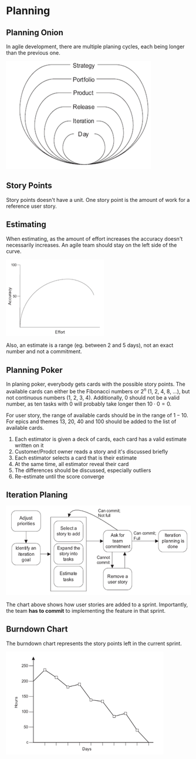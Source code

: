 #  Planning

## Planning Onion

In agile development, there are multiple planing cycles, each being longer than the previous one.

![image-20230309090850446](res/Planing/image-20230309090850446.png)

## Story Points

Story points doesn't have a unit. One story point is the amount of work for a reference user story. 

## Estimating

When estimating, as the amount of effort increases the accuracy doesn't necessarily increases. An agile team should stay on the left side of the curve.

<img src="res/Planing/image-20230309091240423.png" alt="image-20230309091240423" style="zoom:50%;" />

Also, an estimate is a range (eg. between 2 and 5 days), not an exact number and not a commitment.

## Planning Poker

In planing poker, everybody gets cards with the possible story points. The available cards can either be the Fibonacci numbers or $2^n$ (1, 2, 4, 8, ...), but not continuous numbers (1, 2, 3, 4). Additionally, 0 should not be a valid number, as ten tasks with 0 will probably take longer then $10\cdot 0=0$.

For user story, the range of available cards should be in the range of $1-10$. For epics and themes 13, 20, 40 and 100 should be added to the list of available cards.

1. Each estimator is given a deck of cards, each card has a valid estimate written on it
2. Customer/Prodct owner reads a story and it's discussed briefly
3. Each estimator selects a card that is their estimate
4. At the same time, all estimator reveal their card
5. The differences should be discussed, especially outliers
6. Re-estimate until the score converge

## Iteration Planing

![image-20230309092930232](res/Planing/image-20230309092930232.png)

The chart above shows how user stories are added to a sprint. Importantly, the team **has to commit** to implementing the feature in that sprint.

## Burndown Chart

The burndown chart represents the story points left in the current sprint.

![image-20230309093222882](res/Planing/image-20230309093222882.png)